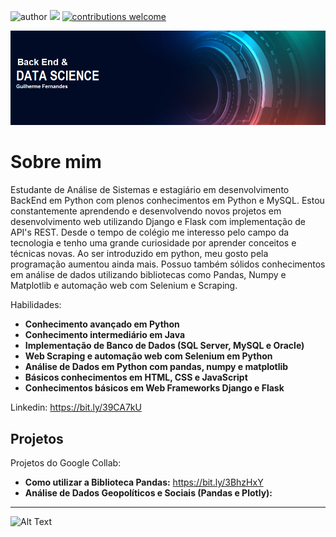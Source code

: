 ![author](https://img.shields.io/badge/author-Gui_Fernandes-red.svg) [![](https://img.shields.io/badge/python-3.7+-blue.svg)](https://www.python.org/downloads/release/python-365/) [![contributions welcome](https://img.shields.io/badge/contributions-welcome-brightgreen.svg?style=flat)](https://github.com/carlosfab/data_science/issues)

<p align="center">
  <img src="Banner 2.0.png" >
</p>

# Sobre mim

 Estudante de Análise de Sistemas e estagiário em desenvolvimento BackEnd em Python com plenos conhecimentos em Python e MySQL. Estou constantemente aprendendo e desenvolvendo novos projetos em desenvolvimento web utilizando Django e Flask com implementação de API's REST. Desde o tempo de colégio me interesso pelo campo da tecnologia e tenho uma grande curiosidade por aprender conceitos e técnicas novas. Ao ser introduzido em python, meu gosto pela programação aumentou ainda mais. Possuo também sólidos conhecimentos em análise de dados utilizando bibliotecas como Pandas, Numpy e Matplotlib e automação web com Selenium e Scraping.
 
 
 Habilidades:
 * **Conhecimento avançado em Python**
 * **Conhecimento intermediário em Java**
 * **Implementação de Banco de Dados (SQL Server, MySQL e Oracle)**
 * **Web Scraping e automação web com Selenium em Python**
 * **Análise de Dados em Python com pandas, numpy e matplotlib**
 * **Básicos conhecimentos em HTML, CSS e JavaScript**
 * **Conhecimentos básicos em Web Frameworks Django e Flask**
 

Linkedin: https://bit.ly/39CA7kU

## Projetos
Projetos do Google Collab:

* **Como utilizar a Biblioteca Pandas:** https://bit.ly/3BhzHxY
* **Análise de Dados Geopolíticos e Sociais (Pandas e Plotly):** 




--------------------------------------------------------------------
![Alt Text](https://media.giphy.com/media/vFKqnCdLPNOKc/giphy.gif)

